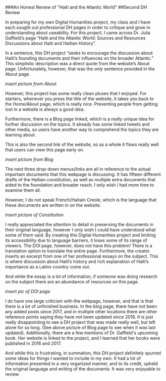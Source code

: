 ###An Honest Review of "Haiti and the Atlantic World"
##Second DH Review

In preparing for my own Digital Humanities project, my class and I have each sought out professional DH pages in order to critique and grow in understanding about useability. For this project, I came across Dr. Julia Gaffield’s page “Haiti and the Atlantic World: Sources and Resources Discussions about Haiti and Haitian History”.

In a sentence, this DH project “seeks to encourage the discussion about Haiti’s founding documents and their influences on the broader Atlantic.” This simplistic description was a direct quote from the website’s About page. Unfortunately, however, that was the _only_ sentence provided in the About page. 

*insert picture from About* 

However, this project has some really clean pluses that I enjoyed. For starters, whenever you press the title of the website, it takes you back to the Home/About page, which is really nice. Preventing people from getting lost in a website is always a good idea. 

Furthermore, there is a Blog page linked, which is a really unique idea for further discussion on the topics. It already has some linked tweets and other media, so users have another way to comprehend the topics they are learning about.

This is also the second link of the website, so as a whole it flows really well that users can view this page early on. 

*insert picture from Blog* 

The next three drop-down menus/links are all in reference to the actual important documents that this webpage is discussing. It has fifteen different drafts of the Haitian constitution, as well as multiple extra documents that aided to the foundation and broader reach. I only wish I had more time to examine them all.

However, I do not speak French/Haitain Creole, which is the language that these documents are written in on the website. 

*insert picture of Constituiton*

I really appreciated the attention to detail in preserving the documents in their original language, however I only wish I could have understood what some of them said. By creating this Digital Humanities project and limiting its accessibility due to language barriers, it loses some of its range of viewers. 
The DOI page, however, does not have this problem! There is a translation option to translate the entire page. Furthermore, the creator inserts an excerpt from one of her professional essays on the subject. This is where discussion about Haiti’s history and rich explanation of Haiti’s importance as a Latinx country come out. 

And while the essay is a lot of information, if someone was doing research on the subject there are an abundance of resources on this page. 

*insert pic of DOI page* 

I do have one large criticism with the webpage, however, and that is that there is a lot of unfinished business. In the blog page, there have not been any added posts since 2017, and in multiple other locations there are other reference points saying they have not been updated since 2016. It is just really disappointing to see a DH project that was made really well, but left alone for so long. (See above picture of Blog page to see when it was last updated). Additionally, there are a few mentions of Dr. Gaffield's upcoming book. Her website is linked to the project, and I learned that her books were published in 2016 and 2017. 

And while this is frustrating, in summation, this DH project definitely spurred some ideas for things I wanted to include in my own. It had a lot of information presented in a very organized manner, and to its credit, upheld the original language and writing of the documents. It was very enjoyable to review. 
